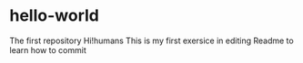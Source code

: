 # hello-world
The first repository
Hi!humans
This is my first exersice in editing Readme to learn how to commit
